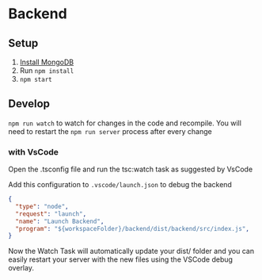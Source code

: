 # Backend

## Setup

1. [Install MongoDB](https://www.w3schools.com/nodejs/nodejs_mongodb.asp)
1. Run `npm install`
1. `npm start`

## Develop

`npm run watch` to watch for changes in the code and recompile. You will need to restart the `npm run server` process after every change

### with VsCode

Open the .tsconfig file and run the tsc:watch task as suggested by VsCode

Add this configuration to `.vscode/launch.json` to debug the backend

```json
{
  "type": "node",
  "request": "launch",
  "name": "Launch Backend",
  "program": "${workspaceFolder}/backend/dist/backend/src/index.js",
}
```

Now the Watch Task will automatically update your dist/ folder and you can easily restart your server with the new files using the VSCode debug overlay.